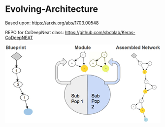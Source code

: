 # Evolving-Architecture
Based upon: https://arxiv.org/abs/1703.00548

REPO for CoDeepNeat class: https://github.com/sbcblab/Keras-CoDeepNEAT 



![CODEEPNEAT](images/codeepneat.jpg)
